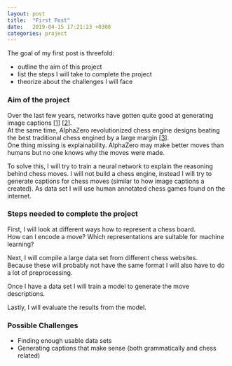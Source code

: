 ```yaml
---
layout: post
title:  "First Post"
date:   2019-04-15 17:21:23 +0300
categories: project
---
```

The goal of my first post is threefold:
* outline the aim of this project
* list the steps I will take to complete the project
* theorize about the challenges I will face

### Aim of the project
Over the last few years, networks have gotten quite good at generating image captions [[1]](http://openaccess.thecvf.com/content_cvpr_2016/html/You_Image_Captioning_With_CVPR_2016_paper.html) [[2]](http://openaccess.thecvf.com/content_iccv_2017/html/Yao_Boosting_Image_Captioning_ICCV_2017_paper.html).  
At the same time, AlphaZero revolutionized chess engine designs beating the best traditional chess engined by a large margin [[3]](https://arxiv.org/abs/1712.01815).  
One thing missing is explainability. AlphaZero may make better moves than humans but no one knows why the moves were made.  

To solve this, I will try to train a neural network to explain the reasoning behind chess moves.
I will not build a chess engine, instead I will try to generate captions for chess moves (similar to how image captions a created).
As data set I will use human annotated chess games found on the internet.

### Steps needed to complete the project
First, I will look at different ways how to represent a chess board.  
How can I encode a move? Which representations are suitable for machine learning?

Next, I will compile a large data set from different chess websites.  
Because these will probably not have the same format I will also have to do a lot of preprocessing.

Once I have a data set I will train a model to generate the move descriptions.

Lastly, I will evaluate the results from the model.

### Possible Challenges
* Finding enough usable data sets
* Generating captions that make sense (both grammatically and chess related)
